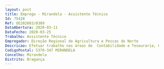 ```yaml
--- 
layout: post
title: Emprego - Mirandela - Assistente Técnico
Id: 75428
Ref: OE202003/0309
DataAbertura: 2020-03-11
DataFecho: 2020-03-25
Trabalho: Assistente Técnico
Empregador: Direção Regional de Agricultura e Pescas do Norte
Descricao: Efetuar trabalho nas áreas de  Contabilidade e Tesouraria, Correspondência, Parque de viaturas, Requisição de Materiais e Equipamentos, Apoio ao setor do licenciamento da cultura da vinha.Executar as tarefas descritas com recurso a programas informáticos utilizados na DRAPN  HOMEBAKING, GERFIP, GSE, Vendas a Dinheiro e SIVV – Sistema de Informação da Vinha e do Vinho (IVV)
CodigoPostal: 5370-347 MIRANDELA
Concelho: Mirandela
Distrito: Bragança
--- 
```

